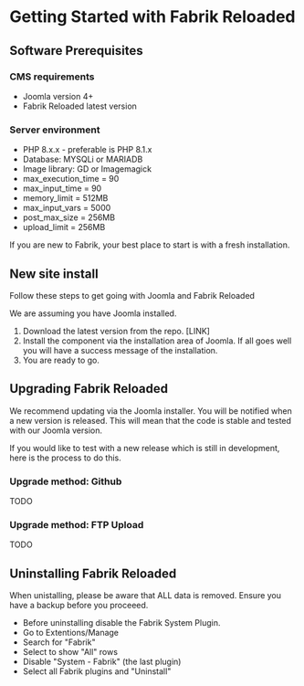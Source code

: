 # Getting Started with Fabrik Reloaded

## Software Prerequisites

### CMS requirements

- Joomla version 4+
- Fabrik Reloaded latest version

### Server environment

- PHP 8.x.x - preferable is PHP 8.1.x
- Database: MYSQLi or MARIADB
- Image library: GD or Imagemagick
- max_execution_time = 90
- max_input_time = 90
- memory_limit = 512MB
- max_input_vars = 5000
- post_max_size = 256MB
- upload_limit = 256MB


If you are new to Fabrik, your best place to start is with a fresh installation.

## New site install

Follow these steps to get going with Joomla and Fabrik Reloaded

We are assuming you have Joomla installed.

1. Download the latest version from the repo. [LINK]
2. Install the component via the installation area of Joomla. If all goes well you will have a success message of the installation.
3. You are ready to go.

## Upgrading Fabrik Reloaded

We recommend updating via the Joomla installer. You will be notified when a new version is released. This will mean that the code is stable and tested with our Joomla version.

If you would like to test with a new release which is still in development, here is the process to do this.

### Upgrade method: Github

TODO

### Upgrade method: FTP Upload

TODO


## Uninstalling Fabrik Reloaded

When unistalling, please be aware that ALL data is removed. Ensure you have a backup before you proceeed.

- Before uninstalling disable the Fabrik System Plugin.
- Go to Extentions/Manage
- Search for "Fabrik"
- Select to show "All" rows
- Disable "System - Fabrik" (the last plugin)
- Select all Fabrik plugins and "Uninstall"